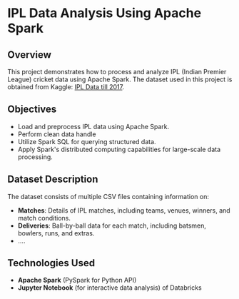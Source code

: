 # IPL Data Analysis Using Apache Spark

## Overview
This project demonstrates how to process and analyze IPL (Indian Premier League) cricket data using Apache Spark. The dataset used in this project is obtained from Kaggle: [IPL Data till 2017](https://www.kaggle.com/datasets/raghu07/ipl-data-till-2017).

## Objectives
- Load and preprocess IPL data using Apache Spark.
- Perform clean data handle
- Utilize Spark SQL for querying structured data.
- Apply Spark's distributed computing capabilities for large-scale data processing.

## Dataset Description
The dataset consists of multiple CSV files containing information on:
- **Matches**: Details of IPL matches, including teams, venues, winners, and match conditions.
- **Deliveries**: Ball-by-ball data for each match, including batsmen, bowlers, runs, and extras.
- ....

## Technologies Used
- **Apache Spark** (PySpark for Python API)
- **Jupyter Notebook** (for interactive data analysis) of Databricks


